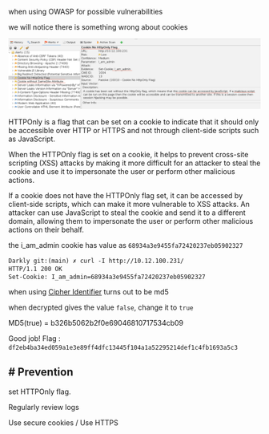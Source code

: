 
when using OWASP for possible vulnerabilities

we will notice there is something wrong about cookies

![alt text](./cookie.png)


HTTPOnly is a flag that can be set on a cookie to indicate that it should only be accessible over HTTP or HTTPS and not through client-side scripts such as JavaScript.

When the HTTPOnly flag is set on a cookie, it helps to prevent cross-site scripting (XSS) attacks by making it more difficult for an attacker to steal the cookie and use it to impersonate the user or perform other malicious actions.

If a cookie does not have the HTTPOnly flag set, it can be accessed by client-side scripts, which can make it more vulnerable to XSS attacks. An attacker can use JavaScript to steal the cookie and send it to a different domain, allowing them to impersonate the user or perform other malicious actions on their behalf.

the i_am_admin cookie has value as `68934a3e9455fa72420237eb05902327`

```
Darkly git:(main) ✗ curl -I http://10.12.100.231/
HTTP/1.1 200 OK
Set-Cookie: I_am_admin=68934a3e9455fa72420237eb05902327
```

when using [Cipher Identifier](https://www.dcode.fr/cipher-identifier) turns out to be md5

when decrypted gives the value `false`, change it to `true`

MD5(true) = b326b5062b2f0e69046810717534cb09

Good job! Flag : `df2eb4ba34ed059a1e3e89ff4dfc13445f104a1a52295214def1c4fb1693a5c3`

## # Prevention

set HTTPOnly flag.

Regularly review logs

Use secure cookies / Use HTTPS
